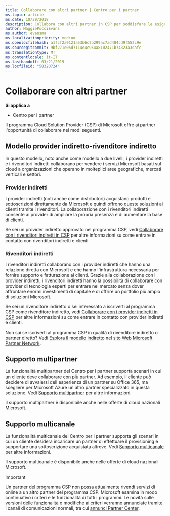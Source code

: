 ```yaml
---
title: Collaborare con altri partner | Centro per i partner
ms.topic: article
ms.date: 10/29/2018
description: Collabora con altri partner in CSP per soddisfare le esigenze dei clienti condivisi.
author: MaggiePucciEvans
ms.author: evansma
ms.localizationpriority: medium
ms.openlocfilehash: a1fcf2a9121a53b6c2b299ac7ad484cd9f552c9e
ms.sourcegitcommit: 9bf271e05d7114e4c954a8102471b74323a3dafc
ms.translationtype: MT
ms.contentlocale: it-IT
ms.lasthandoff: 03/21/2019
ms.locfileid: "58320724"
---
```

# <a name="work-with-other-partners"></a>Collaborare con altri partner

**Si applica a**

-  Centro per i partner

Il programma Cloud Solution Provider (CSP) di Microsoft offre ai partner l'opportunità di collaborare nei modi seguenti.

## <a name="indirect-provider-indirect-reseller-model"></a>Modello provider indiretto-rivenditore indiretto

In questo modello, noto anche come modello a due livelli, i provider indiretti e i rivenditori indiretti collaborano per vendere i servizi Microsoft basati sul cloud a organizzazioni che operano in molteplici aree geografiche, mercati verticali e settori. 

### <a name="indirect-providers"></a>Provider indiretti

I provider indiretti (noti anche come distributori) acquistano prodotti e sottoscrizioni direttamente da Microsoft e quindi offrono queste soluzioni ai clienti tramite i rivenditori. La collaborazione con i rivenditori indiretti consente ai provider di ampliare la propria presenza e di aumentare la base di clienti. 

Se sei un provider indiretto approvato nel programma CSP, vedi [Collaborare con i rivenditori indiretti in CSP](indirect-provider-tasks-in-partner-center.md) per altre informazioni su come entrare in contatto con rivenditori indiretti e clienti. 

### <a name="indirect-resellers"></a>Rivenditori indiretti 

I rivenditori indiretti collaborano con i provider indiretti che hanno una relazione diretta con Microsoft e che hanno l'infrastruttura necessaria per fornire supporto e fatturazione ai clienti. Grazie alla collaborazione con i provider indiretti, i rivenditori indiretti hanno la possibilità di collaborare con provider di tecnologia esperti per entrare nel mercato senza dover affrontare enormi investimenti di capitale e di offrire un portfolio più ampio di soluzioni Microsoft. 

Se sei un rivenditore indiretto o sei interessato a iscriverti al programma CSP come rivenditore indiretto, vedi [Collaborare con i provider indiretti in CSP](indirect-reseller-tasks-in-partner-center.md) per altre informazioni su come entrare in contatto con provider indiretti e clienti.

Non sai se iscriverti al programma CSP in qualità di rivenditore indiretto o partner diretto? Vedi [Esplora il modello indiretto](https://partner.microsoft.com/cloud-solution-provider/indirect) nel [sito Web Microsoft Partner Network](https://partner.microsoft.com).   

## <a name="multi-partner-support"></a>Supporto multipartner

La funzionalità multipartner del Centro per i partner supporta scenari in cui un cliente deve collaborare con più partner. Ad esempio, il cliente può decidere di avvalersi dell'esperienza di un partner su Office 365, ma scegliere per Microsoft Azure un altro partner specializzato in questa soluzione. Vedi [Supporto multipartner](multipartner.md) per altre informazioni.

Il supporto multipartner è disponibile anche nelle offerte di cloud nazionali Microsoft. 

## <a name="multi-channel-support"></a>Supporto multicanale

La funzionalità multicanale del Centro per i partner supporta gli scenari in cui un cliente desidera incaricare un partner di effettuare il provisioning e supportare una sottoscrizione acquistata altrove. Vedi [Supporto multicanale](multichannel.md) per altre informazioni.

Il supporto multicanale è disponibile anche nelle offerte di cloud nazionali Microsoft.

> [!IMPORTANT]  
> Un partner del programma CSP non possa attualmente rivendi servizi di online a un altro partner del programma CSP. Microsoft esamina in modo continuativo i criteri e le funzionalità di tutti i programmi. Le novità sulle versioni delle funzionalità o modifiche ai criteri verranno annunciate tramite i canali di comunicazioni normali, tra cui [annunci Partner Center](https://partner.microsoft.com/en-us/pcv/announcements).
